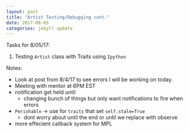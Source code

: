 ```yaml
---
layout: post
title: "Artist Testing/Debugging cont."
date: 2017-08-05
categories: jekyll update
---
```


Tasks for 8/05/17:
1. Testing `Artist` class with Traits using `Ipython`

Notes:
* Look at post from 8/4/17 to see errors I will be working on today.
* Meeting with mentor at 6PM EST
* notification get held until
    * changing bunch of things but only want notifications to fire when errors
* `Perishable` -> use for `traits` that set `self.stale=True`
    * dont worry about until the end or until we replace with observe
* more effecient callback system for MPL
